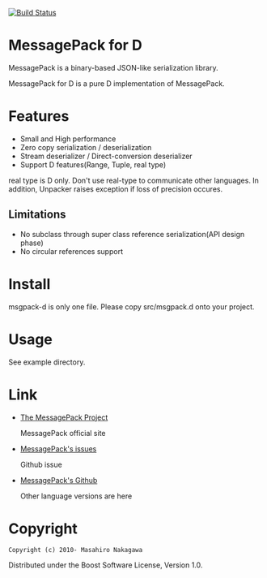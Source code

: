 [![Build Status](https://travis-ci.org/msgpack/msgpack-d.png)](https://travis-ci.org/msgpack/msgpack-d)

# MessagePack for D

MessagePack is a binary-based JSON-like serialization library.

MessagePack for D is a pure D implementation of MessagePack.

# Features

* Small and High performance
* Zero copy serialization / deserialization
* Stream deserializer / Direct-conversion deserializer
* Support D features(Range, Tuple, real type)

real type is D only. Don't use real-type to communicate other languages.
In addition, Unpacker raises exception if loss of precision occures.

## Limitations

* No subclass through super class reference serialization(API design phase)
* No circular references support

# Install

msgpack-d is only one file. Please copy src/msgpack.d onto your project. 

# Usage

See example directory.

# Link

* [The MessagePack Project](http://msgpack.org/)

  MessagePack official site

* [MessagePack's issues](https://github.com/msgpack/msgpack-d/issues)

  Github issue

* [MessagePack's Github](http://github.com/msgpack/)

  Other language versions are here

# Copyright

    Copyright (c) 2010- Masahiro Nakagawa

Distributed under the Boost Software License, Version 1.0.
